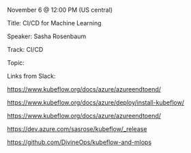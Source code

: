 November 6 @ 12:00 PM (US central)

Title: CI/CD for Machine Learning

Speaker: Sasha Rosenbaum

Track: CI/CD

Topic:

Links from Slack:

https://www.kubeflow.org/docs/azure/azureendtoend/

https://www.kubeflow.org/docs/azure/deploy/install-kubeflow/

https://www.kubeflow.org/docs/azure/azureendtoend/

https://dev.azure.com/sasrose/kubeflow/_release

https://github.com/DivineOps/kubeflow-and-mlops
